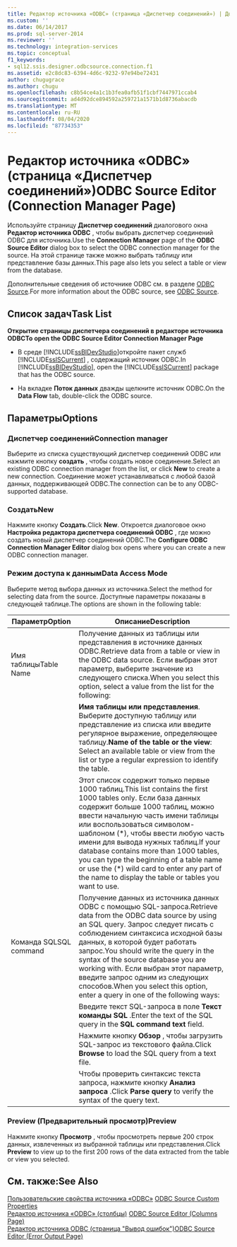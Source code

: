 ```yaml
---
title: Редактор источника «ODBC» (страница «Диспетчер соединений») | Документация Майкрософт
ms.custom: ''
ms.date: 06/14/2017
ms.prod: sql-server-2014
ms.reviewer: ''
ms.technology: integration-services
ms.topic: conceptual
f1_keywords:
- sql12.ssis.designer.odbcsource.connection.f1
ms.assetid: e2c8dc83-6394-4d6c-9232-97e94be72431
author: chugugrace
ms.author: chugu
ms.openlocfilehash: c8b54ce4a1c1b3fea0afb51f1cbf7447971ccab4
ms.sourcegitcommit: ad4d92dce894592a259721a1571b1d8736abacdb
ms.translationtype: MT
ms.contentlocale: ru-RU
ms.lasthandoff: 08/04/2020
ms.locfileid: "87734353"
---
```

# <a name="odbc-source-editor-connection-manager-page"></a><span data-ttu-id="ff414-102">Редактор источника «ODBC» (страница «Диспетчер соединений»)</span><span class="sxs-lookup"><span data-stu-id="ff414-102">ODBC Source Editor (Connection Manager Page)</span></span>
  <span data-ttu-id="ff414-103">Используйте страницу **Диспетчер соединений** диалогового окна **Редактор источника ODBC** , чтобы выбрать диспетчер соединений ODBC для источника.</span><span class="sxs-lookup"><span data-stu-id="ff414-103">Use the **Connection Manager** page of the **ODBC Source Editor** dialog box to select the ODBC connection manager for the source.</span></span> <span data-ttu-id="ff414-104">На этой странице также можно выбрать таблицу или представление базы данных.</span><span class="sxs-lookup"><span data-stu-id="ff414-104">This page also lets you select a table or view from the database.</span></span>  
  
 <span data-ttu-id="ff414-105">Дополнительные сведения об источнике ODBC см. в разделе [ODBC Source](data-flow/odbc-source.md).</span><span class="sxs-lookup"><span data-stu-id="ff414-105">For more information about the ODBC source, see [ODBC Source](data-flow/odbc-source.md).</span></span>  
  
## <a name="task-list"></a><span data-ttu-id="ff414-106">Список задач</span><span class="sxs-lookup"><span data-stu-id="ff414-106">Task List</span></span>  
 <span data-ttu-id="ff414-107">**Открытие страницы диспетчера соединений в редакторе источника ODBC**</span><span class="sxs-lookup"><span data-stu-id="ff414-107">**To open the ODBC Source Editor Connection Manager Page**</span></span>  
  
-   <span data-ttu-id="ff414-108">В среде [!INCLUDE[ssBIDevStudio](../includes/ssbidevstudio-md.md)]откройте пакет служб [!INCLUDE[ssISCurrent](../includes/ssiscurrent-md.md)] , содержащий источник ODBC.</span><span class="sxs-lookup"><span data-stu-id="ff414-108">In [!INCLUDE[ssBIDevStudio](../includes/ssbidevstudio-md.md)], open the [!INCLUDE[ssISCurrent](../includes/ssiscurrent-md.md)] package that has the ODBC source.</span></span>  
  
-   <span data-ttu-id="ff414-109">На вкладке **Поток данных** дважды щелкните источник ODBC.</span><span class="sxs-lookup"><span data-stu-id="ff414-109">On the **Data Flow** tab, double-click the ODBC source.</span></span>  
  
## <a name="options"></a><span data-ttu-id="ff414-110">Параметры</span><span class="sxs-lookup"><span data-stu-id="ff414-110">Options</span></span>  
  
### <a name="connection-manager"></a><span data-ttu-id="ff414-111">Диспетчер соединений</span><span class="sxs-lookup"><span data-stu-id="ff414-111">Connection manager</span></span>  
 <span data-ttu-id="ff414-112">Выберите из списка существующий диспетчер соединений ODBC или нажмите кнопку **создать** , чтобы создать новое соединение.</span><span class="sxs-lookup"><span data-stu-id="ff414-112">Select an existing ODBC connection manager from the list, or click **New** to create a new connection.</span></span> <span data-ttu-id="ff414-113">Соединение может устанавливаться с любой базой данных, поддерживающей ODBC.</span><span class="sxs-lookup"><span data-stu-id="ff414-113">The connection can be to any ODBC-supported database.</span></span>  
  
### <a name="new"></a><span data-ttu-id="ff414-114">Создать</span><span class="sxs-lookup"><span data-stu-id="ff414-114">New</span></span>  
 <span data-ttu-id="ff414-115">Нажмите кнопку **Создать**.</span><span class="sxs-lookup"><span data-stu-id="ff414-115">Click **New**.</span></span> <span data-ttu-id="ff414-116">Откроется диалоговое окно **Настройка редактора диспетчера соединений ODBC** , где можно создать новый диспетчер соединений ODBC.</span><span class="sxs-lookup"><span data-stu-id="ff414-116">The **Configure ODBC Connection Manager Editor** dialog box opens where you can create a new ODBC connection manager.</span></span>  
  
### <a name="data-access-mode"></a><span data-ttu-id="ff414-117">Режим доступа к данным</span><span class="sxs-lookup"><span data-stu-id="ff414-117">Data Access Mode</span></span>  
 <span data-ttu-id="ff414-118">Выберите метод выбора данных из источника.</span><span class="sxs-lookup"><span data-stu-id="ff414-118">Select the method for selecting data from the source.</span></span> <span data-ttu-id="ff414-119">Доступные параметры показаны в следующей таблице.</span><span class="sxs-lookup"><span data-stu-id="ff414-119">The options are shown in the following table:</span></span>  
  
|<span data-ttu-id="ff414-120">Параметр</span><span class="sxs-lookup"><span data-stu-id="ff414-120">Option</span></span>|<span data-ttu-id="ff414-121">Описание</span><span class="sxs-lookup"><span data-stu-id="ff414-121">Description</span></span>|  
|------------|-----------------|  
|<span data-ttu-id="ff414-122">Имя таблицы</span><span class="sxs-lookup"><span data-stu-id="ff414-122">Table Name</span></span>|<span data-ttu-id="ff414-123">Получение данных из таблицы или представления в источнике данных ODBC.</span><span class="sxs-lookup"><span data-stu-id="ff414-123">Retrieve data from a table or view in the ODBC data source.</span></span> <span data-ttu-id="ff414-124">Если выбран этот параметр, выберите значение из следующего списка.</span><span class="sxs-lookup"><span data-stu-id="ff414-124">When you select this option, select a value from the list for the following:</span></span>|  
||<span data-ttu-id="ff414-125">**Имя таблицы или представления**. Выберите доступную таблицу или представление из списка или введите регулярное выражение, определяющее таблицу.</span><span class="sxs-lookup"><span data-stu-id="ff414-125">**Name of the table or the view**: Select an available table or view from the list or type a regular expression to identify the table.</span></span>|  
||<span data-ttu-id="ff414-126">Этот список содержит только первые 1000 таблиц.</span><span class="sxs-lookup"><span data-stu-id="ff414-126">This list contains the first 1000 tables only.</span></span> <span data-ttu-id="ff414-127">Если база данных содержит больше 1000 таблиц, можно ввести начальную часть имени таблицы или воспользоваться символом-шаблоном (\*), чтобы ввести любую часть имени для вывода нужных таблиц.</span><span class="sxs-lookup"><span data-stu-id="ff414-127">If your database contains more than 1000 tables, you can type the beginning of a table name or use the (\*) wild card to enter any part of the name to display the table or tables you want to use.</span></span>|  
|<span data-ttu-id="ff414-128">Команда SQL</span><span class="sxs-lookup"><span data-stu-id="ff414-128">SQL command</span></span>|<span data-ttu-id="ff414-129">Получение данных из источника данных ODBC с помощью SQL-запроса.</span><span class="sxs-lookup"><span data-stu-id="ff414-129">Retrieve data from the ODBC data source by using an SQL query.</span></span> <span data-ttu-id="ff414-130">Запрос следует писать с соблюдением синтаксиса исходной базы данных, в которой будет работать запрос.</span><span class="sxs-lookup"><span data-stu-id="ff414-130">You should write the query in the syntax of the source database you are working with.</span></span> <span data-ttu-id="ff414-131">Если выбран этот параметр, введите запрос одним из следующих способов.</span><span class="sxs-lookup"><span data-stu-id="ff414-131">When you select this option, enter a query in one of the following ways:</span></span>|  
||<span data-ttu-id="ff414-132">Введите текст SQL-запроса в поле **Текст команды SQL** .</span><span class="sxs-lookup"><span data-stu-id="ff414-132">Enter the text of the SQL query in the **SQL command text** field.</span></span>|  
||<span data-ttu-id="ff414-133">Нажмите кнопку **Обзор** , чтобы загрузить SQL-запрос из текстового файла.</span><span class="sxs-lookup"><span data-stu-id="ff414-133">Click **Browse** to load the SQL query from a text file.</span></span>|  
||<span data-ttu-id="ff414-134">Чтобы проверить синтаксис текста запроса, нажмите кнопку **Анализ запроса** .</span><span class="sxs-lookup"><span data-stu-id="ff414-134">Click **Parse query** to verify the syntax of the query text.</span></span>|  
  
### <a name="preview"></a><span data-ttu-id="ff414-135">Preview (Предварительный просмотр)</span><span class="sxs-lookup"><span data-stu-id="ff414-135">Preview</span></span>  
 <span data-ttu-id="ff414-136">Нажмите кнопку **Просмотр** , чтобы просмотреть первые 200 строк данных, извлеченных из выбранной таблицы или представления.</span><span class="sxs-lookup"><span data-stu-id="ff414-136">Click **Preview** to view up to the first 200 rows of the data extracted from the table or view you selected.</span></span>  
  
## <a name="see-also"></a><span data-ttu-id="ff414-137">См. также:</span><span class="sxs-lookup"><span data-stu-id="ff414-137">See Also</span></span>  
 <span data-ttu-id="ff414-138">[Пользовательские свойства источника «ODBC»](data-flow/odbc-source-custom-properties.md) </span><span class="sxs-lookup"><span data-stu-id="ff414-138">[ODBC Source Custom Properties](data-flow/odbc-source-custom-properties.md) </span></span>  
 <span data-ttu-id="ff414-139">[Редактор источника «ODBC» &#40;столбцы&#41;](../../2014/integration-services/odbc-source-editor-columns-page.md) </span><span class="sxs-lookup"><span data-stu-id="ff414-139">[ODBC Source Editor &#40;Columns Page&#41;](../../2014/integration-services/odbc-source-editor-columns-page.md) </span></span>  
 [<span data-ttu-id="ff414-140">Редактор источника ODBC (страница "Вывод ошибок")</span><span class="sxs-lookup"><span data-stu-id="ff414-140">ODBC Source Editor &#40;Error Output Page&#41;</span></span>](../../2014/integration-services/odbc-source-editor-error-output-page.md)  
  
  
